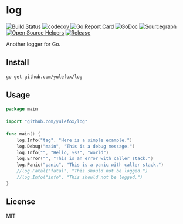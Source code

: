 # log

[//]: # (<img align="right" width="159px" src="https://raw.githubusercontent.com/gin-gonic/logo/master/color.png">)

[![Build Status](https://github.com/yulefox/log/workflows/Run%20Tests/badge.svg?branch=master)](https://github.com/yulefox/log/actions?query=branch%3Amaster)
[![codecov](https://codecov.io/gh/yulefox/log/branch/master/graph/badge.svg)](https://codecov.io/gh/yulefox/log)
[![Go Report Card](https://goreportcard.com/badge/github.com/yulefox/log)](https://goreportcard.com/report/github.com/yulefox/log)
[![GoDoc](https://pkg.go.dev/badge/github.com/yulefox/log?status.svg)](https://pkg.go.dev/github.com/yulefox/log?tab=doc)
[![Sourcegraph](https://sourcegraph.com/github.com/yulefox/log/-/badge.svg)](https://sourcegraph.com/github.com/yulefox/log?badge)
[![Open Source Helpers](https://www.codetriage.com/yulefox/log/badges/users.svg)](https://www.codetriage.com/yulefox/log)
[![Release](https://img.shields.io/github/release/yulefox/log.svg?style=flat-square)](https://github.com/yulefox/log/releases)

[//]: # ([![TODOs]&#40;https://badgen.net/https/api.tickgit.com/badgen/github.com/yulefox/log&#41;]&#40;https://www.tickgit.com/browse?repo=github.com/yulefox/log&#41;)


Another logger for Go.

## Install

```bash
go get github.com/yulefox/log
```

## Usage

```go
package main

import "github.com/yulefox/log"

func main() {
	log.Info("tag", "Here is a simple example.")
	log.Debug("main", "This is a debug message.")
	log.Info("", "Hello, %s!", "world")
	log.Error("", "This is an error with caller stack.")
	log.Panic("panic", "This is a panic with caller stack.")
	//log.Fatal("fatal", "This should not be logged.")
	//log.Info("info", "This should not be logged.")
}
```

## License

MIT
